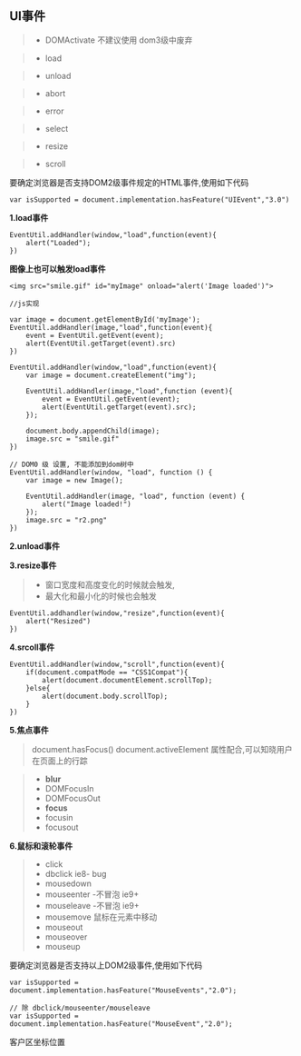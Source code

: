 ## UI事件

>-  DOMActivate 不建议使用 dom3级中废弃

>-  load 

>-  unload

>-  abort 

>-  error

>-  select

>-  resize

>-  scroll

要确定浏览器是否支持DOM2级事件规定的HTML事件,使用如下代码
```
var isSupported = document.implementation.hasFeature("UIEvent","3.0")
```

**1.load事件**
```
EventUtil.addHandler(window,"load",function(event){
    alert("Loaded");
})
```

**图像上也可以触发load事件**
```
<img src="smile.gif" id="myImage" onload="alert('Image loaded')">

//js实现

var image = document.getElementById('myImage');
EventUtil.addHandler(image,"load",function(event){
    event = EventUtil.getEvent(event);
    alert(EventUtil.getTarget(event).src)
})

EventUtil.addHandler(window,"load",function(event){    
    var image = document.createElement("img");

    EventUtil.addHandler(image,"load",function (event){
        event = EventUtil.getEvent(event);
        alert(EventUtil.getTarget(event).src);
    });

    document.body.appendChild(image);
    image.src = "smile.gif"
})

// DOM0 级 设置, 不能添加到dom树中
EventUtil.addHandler(window, "load", function () {
    var image = new Image();

    EventUtil.addHandler(image, "load", function (event) {
        alert("Image loaded!")
    });
    image.src = "r2.png"
})
```

**2.unload事件**

**3.resize事件**
>-  窗口宽度和高度变化的时候就会触发,
>-  最大化和最小化的时候也会触发
```
EventUtil.addhandler(window,"resize",function(event){
    alert("Resized")
})
```
**4.srcoll事件**
```
EventUtil.addHandler(window,"scroll",function(event){
    if(document.compatMode == "CSS1Compat"){
        alert(document.documentElement.scrollTop);
    }else{
        alert(document.body.scrollTop);
    }
})
```

**5.焦点事件**

> document.hasFocus()
> document.activeElement 属性配合,可以知晓用户在页面上的行踪

>-  **blur**
>-  DOMFocusIn
>-  DOMFocusOut
>-  **focus**
>-  focusin
>-  focusout

**6.鼠标和滚轮事件**

>-  click
>-  dbclick      ie8- bug 
>-  mousedown
>-  mouseenter  -不冒泡 ie9+
>-  mouseleave  -不冒泡  ie9+
>-  mousemove       鼠标在元素中移动
>-  mouseout        
>-  mouseover
>-  mouseup

要确定浏览器是否支持以上DOM2级事件,使用如下代码
```
var isSupported = document.implementation.hasFeature("MouseEvents","2.0");

// 除 dbclick/mouseenter/mouseleave
var isSupported = document.implementation.hasFeature("MouseEvent","2.0");
```


客户区坐标位置



